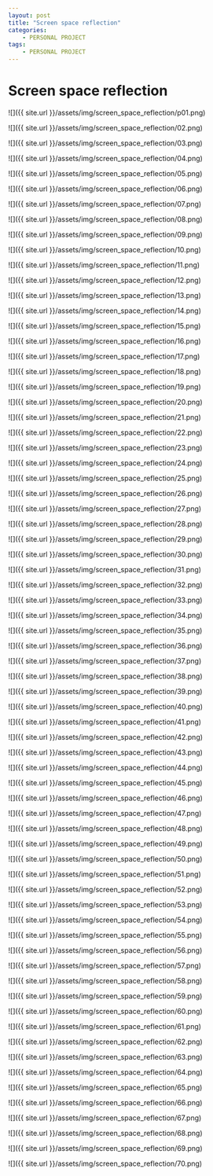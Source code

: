 ```yaml
---
layout: post
title: "Screen space reflection"
categories:
    - PERSONAL PROJECT
tags:
    - PERSONAL PROJECT
---
```


# Screen space reflection

![]({{ site.url }}/assets/img/screen_space_reflection/p01.png)

![]({{ site.url }}/assets/img/screen_space_reflection/02.png)

![]({{ site.url }}/assets/img/screen_space_reflection/03.png)

![]({{ site.url }}/assets/img/screen_space_reflection/04.png)

![]({{ site.url }}/assets/img/screen_space_reflection/05.png)

![]({{ site.url }}/assets/img/screen_space_reflection/06.png)

![]({{ site.url }}/assets/img/screen_space_reflection/07.png)

![]({{ site.url }}/assets/img/screen_space_reflection/08.png)

![]({{ site.url }}/assets/img/screen_space_reflection/09.png)

![]({{ site.url }}/assets/img/screen_space_reflection/10.png)

![]({{ site.url }}/assets/img/screen_space_reflection/11.png)

![]({{ site.url }}/assets/img/screen_space_reflection/12.png)

![]({{ site.url }}/assets/img/screen_space_reflection/13.png)

![]({{ site.url }}/assets/img/screen_space_reflection/14.png)

![]({{ site.url }}/assets/img/screen_space_reflection/15.png)

![]({{ site.url }}/assets/img/screen_space_reflection/16.png)

![]({{ site.url }}/assets/img/screen_space_reflection/17.png)

![]({{ site.url }}/assets/img/screen_space_reflection/18.png)

![]({{ site.url }}/assets/img/screen_space_reflection/19.png)

![]({{ site.url }}/assets/img/screen_space_reflection/20.png)

![]({{ site.url }}/assets/img/screen_space_reflection/21.png)

![]({{ site.url }}/assets/img/screen_space_reflection/22.png)

![]({{ site.url }}/assets/img/screen_space_reflection/23.png)

![]({{ site.url }}/assets/img/screen_space_reflection/24.png)

![]({{ site.url }}/assets/img/screen_space_reflection/25.png)

![]({{ site.url }}/assets/img/screen_space_reflection/26.png)

![]({{ site.url }}/assets/img/screen_space_reflection/27.png)

![]({{ site.url }}/assets/img/screen_space_reflection/28.png)

![]({{ site.url }}/assets/img/screen_space_reflection/29.png)

![]({{ site.url }}/assets/img/screen_space_reflection/30.png)

![]({{ site.url }}/assets/img/screen_space_reflection/31.png)

![]({{ site.url }}/assets/img/screen_space_reflection/32.png)

![]({{ site.url }}/assets/img/screen_space_reflection/33.png)

![]({{ site.url }}/assets/img/screen_space_reflection/34.png)

![]({{ site.url }}/assets/img/screen_space_reflection/35.png)

![]({{ site.url }}/assets/img/screen_space_reflection/36.png)

![]({{ site.url }}/assets/img/screen_space_reflection/37.png)

![]({{ site.url }}/assets/img/screen_space_reflection/38.png)

![]({{ site.url }}/assets/img/screen_space_reflection/39.png)

![]({{ site.url }}/assets/img/screen_space_reflection/40.png)

![]({{ site.url }}/assets/img/screen_space_reflection/41.png)

![]({{ site.url }}/assets/img/screen_space_reflection/42.png)

![]({{ site.url }}/assets/img/screen_space_reflection/43.png)

![]({{ site.url }}/assets/img/screen_space_reflection/44.png)

![]({{ site.url }}/assets/img/screen_space_reflection/45.png)

![]({{ site.url }}/assets/img/screen_space_reflection/46.png)

![]({{ site.url }}/assets/img/screen_space_reflection/47.png)

![]({{ site.url }}/assets/img/screen_space_reflection/48.png)

![]({{ site.url }}/assets/img/screen_space_reflection/49.png)

![]({{ site.url }}/assets/img/screen_space_reflection/50.png)

![]({{ site.url }}/assets/img/screen_space_reflection/51.png)

![]({{ site.url }}/assets/img/screen_space_reflection/52.png)

![]({{ site.url }}/assets/img/screen_space_reflection/53.png)

![]({{ site.url }}/assets/img/screen_space_reflection/54.png)

![]({{ site.url }}/assets/img/screen_space_reflection/55.png)

![]({{ site.url }}/assets/img/screen_space_reflection/56.png)

![]({{ site.url }}/assets/img/screen_space_reflection/57.png)

![]({{ site.url }}/assets/img/screen_space_reflection/58.png)

![]({{ site.url }}/assets/img/screen_space_reflection/59.png)

![]({{ site.url }}/assets/img/screen_space_reflection/60.png)

![]({{ site.url }}/assets/img/screen_space_reflection/61.png)

![]({{ site.url }}/assets/img/screen_space_reflection/62.png)

![]({{ site.url }}/assets/img/screen_space_reflection/63.png)

![]({{ site.url }}/assets/img/screen_space_reflection/64.png)

![]({{ site.url }}/assets/img/screen_space_reflection/65.png)

![]({{ site.url }}/assets/img/screen_space_reflection/66.png)

![]({{ site.url }}/assets/img/screen_space_reflection/67.png)

![]({{ site.url }}/assets/img/screen_space_reflection/68.png)

![]({{ site.url }}/assets/img/screen_space_reflection/69.png)

![]({{ site.url }}/assets/img/screen_space_reflection/70.png)



